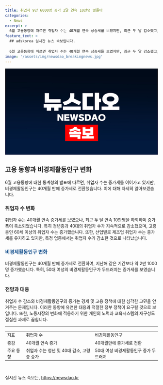 ```yaml
---
title: 취업자 9만 6000명 증가 2달 연속 10만명 밑돌아
categories:
  - News
excerpt: >
  6월 고용동향에 따르면 취업자 수는 40개월 연속 상승세를 보였지만, 최근 두 달 감소했고, 15세 이상 취업자는 9만 6000명 증가했다. 청년과 40대 취업자는 감소했으며, 고령층의 고용은 계속 증가했다. 제조업 취업자는 증가세를 유지했지만, 전자부품 및 컴퓨터 업종은 감소했다. 또한 비경제활동인구는 40개월 만에 증가세로 돌아섰는데, 이는 50대 여성의 증가세가 주요한 이유로 지목되었다.
feature_text: >
  ## adskorea 실시간 뉴스 속보입니다.

  6월 고용동향에 따르면 취업자 수는 40개월 연속 상승세를 보였지만, 최근 두 달 감소했고, 15세 이상 취업자는 9만 6000명 증가했다. 청년과 40대 취업자는 감소했으며, 고령층의 고용은 계속 증가했다. 제조업 취업자는 증가세를 유지했지만, 전자부품 및 컴퓨터 업종은 감소했다. 또한 비경제활동인구는 40개월 만에 증가세로 돌아섰는데, 이는 50대 여성의 증가세가 주요한 이유로 지목되었다.
image: '/assets/img/newsdao_breakingnews.jpg'
---
```


<p><img src="/assets/img/newsdao_breakingnews.jpg" alt="adskorea 속보" /></p>

<h2 data-ke-size="size26">고용 동향과 비경제활동인구 변화</h2>

<p data-ke-size="size16">6월 고용동향에 대한 통계청의 발표에 따르면, 취업자 수는 증가세를 이어가고 있지만, 비경제활동인구는 40개월 만에 증가세로 전환했습니다. 이에 대해 자세히 알아보겠습니다.</p>

<h3>취업자 수 변화</h3>

<p data-ke-size="size16">취업자 수는 40개월 연속 증가세를 보였으나, 최근 두 달 연속 10만명을 하회하며 증가 폭이 축소되었습니다. 특히 청년층과 40대의 취업자 수가 지속적으로 감소했으며, 고령층인 60세 이상의 취업자 수는 증가했습니다. 또한, 산업별로 제조업 취업자 수는 증가세를 유지하고 있지만, 특정 업종에서는 취업자 수가 감소한 것으로 나타났습니다.</p>

<h3><b><span style="color: #1a5490;">비경제활동인구 변화</span></b></h3>

<p data-ke-size="size16">비경제활동인구는 40개월 만에 증가세로 전환하여, 지난해 같은 기간보다 약 2만 1000명 증가했습니다. 특히, 50대 여성의 비경제활동인구가 두드러지는 증가세를 보였습니다.</p>

<h3>전망과 대응</h3>

<p data-ke-size="size16">취업자 수 감소와 비경제활동인구의 증가는 경제 및 고용 정책에 대한 심각한 고민을 안겨주는 문제입니다. 이러한 동향에 유연한 대응과 적절한 정부 정책이 요구될 것으로 보입니다. 또한, 노동시장의 변화에 적응하기 위한 개인의 노력과 교육시스템의 재구성도 절실한 과제로 꼽힙니다.</p>

<hr>

<table>
  <tr>
    <td>지표</td>
    <td>취업자 수</td>
    <td>비경제활동인구</td>
  </tr>
  <tr>
    <td>증감</td>
    <td>40개월 연속 증가</td>
    <td>40개월만에 증가세로 전환</td>
  </tr>
  <tr>
    <td>주요 동향</td>
    <td>취업자 수는 청년 및 40대 감소, 고령층 증가</td>
    <td>50대 여성 비경제활동인구 증가 두드러져</td>
  </tr>
</table>

<p data-ke-size="size16">&nbsp;</p>
실시간 뉴스 속보는, <a href="https://newsdao.kr" rel="dofollow">https://newsdao.kr</a>


